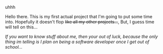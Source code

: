 uhhh

Hello there. This is my first actual project that I'm going to put some time into. Hopefully it doesn't flop ~~like all my other projects...~~, But, I guess time will tell on this...

_If you want to know stuff about me, then your out of luck, because the only thing im telling is I plan on being a software developer once I get out of school..._
